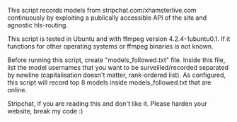 This script records models from stripchat.com/xhamsterlive.com continuously by exploiting a publically accessible API of the site and agnostic hls-routing.

This script is tested in Ubuntu and with ffmpeg version 4.2.4-1ubuntu0.1. If it functions for other operating systems or ffmpeg binaries is not known.

Before running this script, create "models_followed.txt" file. Inside this file, list the model usernames that you want to be surveilled/recorded separated by newline (capitalisation doesn't matter, rank-ordered list). As configured, this script will record top 8 models inside models_followed.txt that are online.

Stripchat, if you are reading this and don't like it. Please harden your website, break my code :) 
